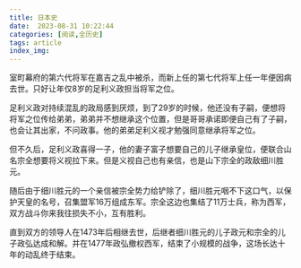 ```yaml
---
title: 日本史
date:  2023-08-31 10:22:44
categories: [阅读,全历史]
tags: article
index_img: 
---
```

室町幕府的第六代将军在嘉吉之乱中被杀，而新上任的第七代将军上任一年便因病去世。只好让年仅8岁的足利义政担当将军之位。

足利义政对持续混乱的政局感到厌烦，到了29岁的时候，他还没有子嗣，便想将将军之位传给弟弟，弟弟并不想继承这个位置，但是哥哥承诺即便自己有了子嗣，也会让其出家，不问政事。他的弟弟足利义视才勉强同意继承将军之位。

但不久后，足利义政喜得一子，他的妻子富子想要自己的儿子继承皇位，便联合山名宗全想要将义视拉下来。但是义视自己也有亲信，也是山下宗全的政敌细川胜元。

随后由于细川胜元的一个亲信被宗全势力给铲除了，细川胜元咽不下这口气，以保护天皇的名号，召集盟军16万组成东军。宗全这边也集结了11万士兵，称为西军，双方战斗你来我往损失不小，互有胜利。

直到双方的领导人在1473年后相继去世，后继者细川胜元的儿子政元和宗全的儿子政弘达成和解。并在1477年政弘撤权西军，结束了小规模的战争，这场长达十年的动乱终于结束。